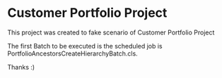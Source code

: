 # Customer Portfolio Project

This project was created to fake scenario of Customer Portfolio Project

The first Batch to be executed is the scheduled job is PortfolioAncestorsCreateHierarchyBatch.cls.

Thanks :) 
